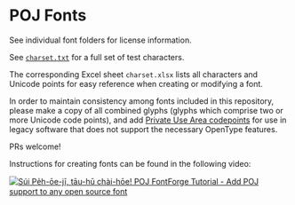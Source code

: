 # POJ Fonts

See individual font folders for license information.

See [`charset.txt`](charset.txt) for a full set of test characters.

The corresponding Excel sheet `charset.xlsx` lists all characters and
Unicode points for easy reference when creating or modifying a font.

In order to maintain consistency among fonts included in this repository,
please make a copy of all combined glyphs (glyphs which comprise two
or more Unicode code points), and add [Private Use Area codepoints](unicode_pua.txt)
for use in legacy software that does not support the necessary
OpenType features.

PRs welcome!

Instructions for creating fonts can be found in the following video:

[![Súi Pe̍h-ōe-jī, tāu-hū chài-hōe! POJ FontForge Tutorial - Add POJ support to any open source font
](https://img.youtube.com/vi/_KAJxOPsk7w/0.jpg)](https://www.youtube.com/watch?v=_KAJxOPsk7w)
